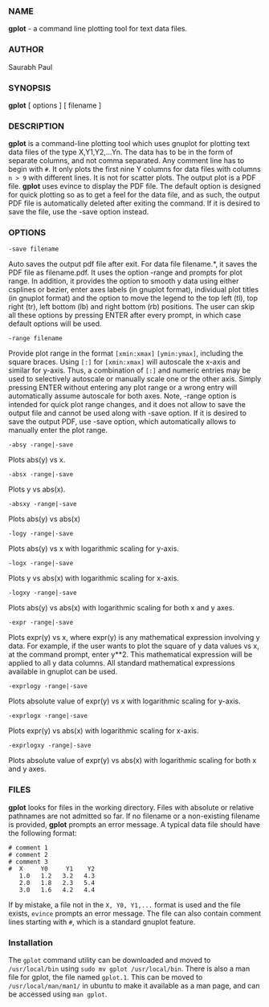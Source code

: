 ### NAME
**gplot** - a command line plotting tool for text data files.

### AUTHOR

Saurabh Paul

### SYNOPSIS
**gplot** [ options ] [ filename ]

### DESCRIPTION
**gplot**  is a command-line plotting tool which uses gnuplot for plotting text data files of the type X,Y1,Y2,...Yn. The data has to be in the form of separate columns,  and  not comma separated. Any comment line has to begin with `#`. It only plots the first nine Y columns for data files with columns `n > 9` with different lines. It is not for scatter  plots. The output plot is a PDF file.  **gplot** uses evince to display the PDF file. The default option is designed for quick plotting so as to get a feel for the  data  file, and as such, the output PDF file is automatically deleted after exiting the command. If it is desired to save the file,  use  the  -save  option instead.

### OPTIONS
`-save filename`

Auto  saves  the output pdf file after exit. For data file filename.*, it saves the PDF file as filename.pdf. It uses the option -range and prompts for  plot  range.  In  addition,  it provides the option to smooth y data  using either csplines or bezier, enter axes labels (in  gnuplot  format), individual  plot  titles  (in  gnuplot format) and the option to move the legend to the top left (tl), top right (tr), left bottom (lb)  and  right bottom  (rb) positions. The user can skip all these options by pressing ENTER after every prompt, in which case default options will be used.

`-range filename`

Provide plot range in the format `[xmin:xmax]` `[ymin:ymax]`, including the square braces. Using  `[:]` for `[xmin:xmax]` will autoscale the x-axis and similar for y-axis. Thus, a combination of `[:]` and numeric entries may be used to  selectively  autoscale or manually scale one or the other axis. Simply pressing ENTER without entering any plot range or a wrong  entry will automatically assume autoscale for both axes. Note, -range option is intended for quick plot range changes, and it does not allow to save  the output file and cannot be used along with -save option. If it is desired to save the output PDF, use -save option, which automatically  allows  to manually enter the plot range.

`-absy -range|-save`

Plots abs(y) vs x.

`-absx -range|-save`

Plots y vs abs(x).

`-absxy -range|-save`

Plots abs(y) vs abs(x)

`-logy -range|-save`

Plots abs(y) vs x with logarithmic scaling for y-axis.

 `-logx -range|-save`

Plots y vs abs(x) with logarithmic scaling for x-axis.

`-logxy -range|-save`

Plots abs(y) vs abs(x) with logarithmic scaling for both x and y axes.


`-expr -range|-save`

Plots  expr(y) vs x, where expr(y) is any mathematical expression involving y data. For example, if the user wants to plot the square of  y  data values vs x, at the command prompt, enter y**2. This mathematical expression will be applied to all y data  columns.  All  standard  mathematical expressions available in gnuplot can be used.

`-exprlogy -range|-save`

Plots absolute value of expr(y) vs x with logarithmic scaling for y-axis.

`-exprlogx -range|-save`

Plots expr(y) vs abs(x) with logarithmic scaling for x-axis.

`-exprlogxy -range|-save`

Plots  absolute  value  of expr(y) vs abs(x) with logarithmic scaling for both x and y axes.



### FILES
**gplot** looks for files in the working directory. Files with absolute or relative pathnames  are not admitted so far. If no filename or a non-existing filename is provided, **gplot** prompts an error message. A typical data file should have the following format:

```
# comment 1
# comment 2
# comment 3
#  X     Y0     Y1    Y2
   1.0   1.2   3.2   4.3
   2.0   1.8   2.3   5.4
   3.0   1.6   4.2   4.4
```

If by  mistake, a  file  not  in  the  `X, Y0, Y1,...` format is used and the file exists, `evince` prompts an error message. The file can also contain comment lines starting with `#`, which is a standard gnuplot feature.

### Installation

The `gplot` command utility can be downloaded and moved to `/usr/local/bin` using `sudo mv gplot /usr/local/bin`. There is also a man file for gplot, the file named `gplot.1`. This can be moved to `/usr/local/man/man1/` in ubuntu to make it available as a man page, and can be accessed using `man gplot`.
